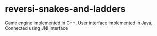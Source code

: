 # reversi-snakes-and-ladders
Game engine implemented in C++, User interface implemented in Java, Connected using JNI interface
